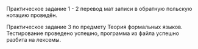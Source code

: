 Практическое задание 1 - 2 перевод мат записи в обратную польскую нотацию проведён.

Практическое задание 3 по предмету Теория формальных языков. 
Тестирование проведено успешно, программа из файла успешно разбита на лексемы.